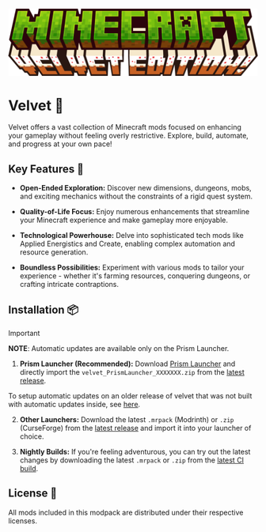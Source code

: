 ![](/config/fancymenu/assets/velvet_edition.png)

# Velvet 🍰

Velvet offers a vast collection of Minecraft mods focused on enhancing your gameplay without feeling overly restrictive. Explore, build, automate, and progress at your own pace!

## Key Features 🌟

- **Open-Ended Exploration:** Discover new dimensions, dungeons, mobs, and exciting mechanics without the constraints of a rigid quest system.

- **Quality-of-Life Focus:** Enjoy numerous enhancements that streamline your Minecraft experience and make gameplay more enjoyable.

- **Technological Powerhouse:** Delve into sophisticated tech mods like Applied Energistics and Create, enabling complex automation and resource generation.

- **Boundless Possibilities:** Experiment with various mods to tailor your experience - whether it's farming resources, conquering dungeons, or crafting intricate contraptions.

## Installation 📦

> [!IMPORTANT]
> **NOTE**: Automatic updates are available only on the Prism Launcher.

1. **Prism Launcher (Recommended):** Download [Prism Launcher](https://prismlauncher.org) and directly import the `velvet_PrismLauncher_XXXXXXX.zip` from the [latest release](https://github.com/checksumdev/velvet/releases/latest).

To setup automatic updates on an older release of velvet that was not built with automatic updates inside, see [here](https://github.com/checksumdev/velvet/blob/stable/docs/automatic-updates.md).

2. **Other Launchers:** Download the latest `.mrpack` (Modrinth) or `.zip` (CurseForge) from the [latest release](https://github.com/checksumdev/velvet/releases/latest) and import it into your launcher of choice.

3. **Nightly Builds:** If you're feeling adventurous, you can try out the latest changes by downloading the latest `.mrpack` or `.zip` from the [latest CI build](https://github.com/checksumdev/velvet/actions/workflows/build.yml).

## License 📜

All mods included in this modpack are distributed under their respective licenses.
